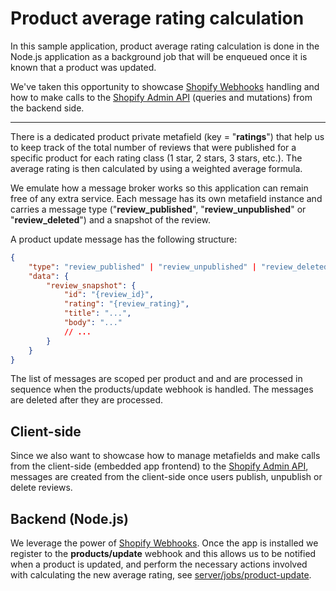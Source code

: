 # Product average rating calculation

In this sample application, product average rating calculation is done in the Node.js application as a background job that will be enqueued once it is known that a product was updated.

We've taken this opportunity to showcase [Shopify Webhooks](https://shopify.dev/docs/admin-api/rest/reference/events/webhook) handling and how to make calls to the [Shopify Admin API](https://shopify.dev/docs/admin-api) (queries and mutations) from the backend side.

---

There is a dedicated product private metafield (key = "**ratings**") that help us to keep track of the total number of reviews that were published for a specific product for each rating class (1 star, 2 stars, 3 stars, etc.). The average rating is then calculated by using a weighted average formula.

We emulate how a message broker works so this application can remain free of any extra service. Each message has its own metafield instance and carries a message type ("**review_published**", "**review_unpublished**" or "**review_deleted**") and a snapshot of the review.

A product update message has the following structure:

```json
{
	"type": "review_published" | "review_unpublished" | "review_deleted",
	"data": {
		"review_snapshot": {
			"id": "{review_id}",
			"rating": "{review_rating}",
			"title": "...",
			"body": "..."
			// ...
		}
	}
}
```

The list of messages are scoped per product and and are processed in sequence when the products/update webhook is handled. The messages are deleted after they are processed.

## Client-side

Since we also want to showcase how to manage metafields and make calls from the client-side (embedded app frontend) to the [Shopify Admin API](https://shopify.dev/docs/admin-api), messages are created from the client-side once users publish, unpublish or delete reviews.

## Backend (Node.js)

We leverage the power of [Shopify Webhooks](https://shopify.dev/docs/admin-api/rest/reference/events/webhook). Once the app is installed we register to the **products/update** webhook and this allows us to be notified when a product is updated, and perform the necessary actions involved with calculating the new average rating, see [server/jobs/product-update](https://github.com/Shopify/product-reviews-sample-app/blob/main/server/jobs/product-update.js).
